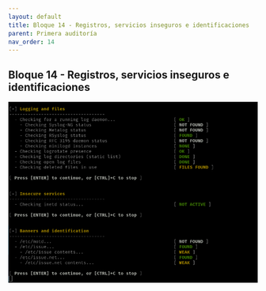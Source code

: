 ```yaml
---
layout: default
title: Bloque 14 - Registros, servicios inseguros e identificaciones
parent: Primera auditoría
nav_order: 14
---
```


## Bloque 14 - Registros, servicios inseguros e identificaciones

<img src="https://raw.githubusercontent.com/crivmar/crivmar-lynis.github.io/main/assets/images/17.png"/>

